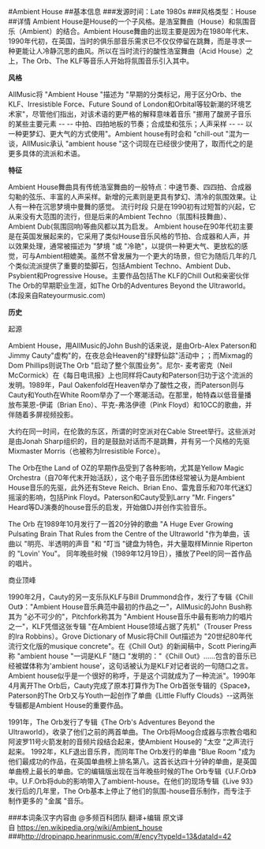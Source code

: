 #Ambient House
##基本信息
###发源时间：Late 1980s
###风格类型：House
##详情
Ambient House是House的一个子风格。是浩室舞曲（House）和氛围音乐（Ambient）的结合。Ambient
House舞曲的出现主要是因为在1980年代末、1990年代初，在英国，当时的俱乐部音乐需求已不仅仅停留在跳舞，而是寻求一种更能让人冷静沉思的曲风。所以在当时流行的酸性浩室舞曲（Acid
House）之上，The Orb、The KLF等音乐人开始将氛围音乐引入其中。



**风格**

AllMusic将 "Ambient House "描述为 "早期的分类标记，用于区分Orb、the KLF、Irresistible
Force、Future Sound of London和Orbital等较新潮的环境艺术家"，尽管他们指出，对该术语的更严格的解释意味着音乐
"挪用了酸房子音乐的某些主要元素 -- -- 中拍、四拍地板的节奏；合成垫和弦乐；人声采样 -- -- 以一种更梦幻、更大气的方式使用"。Ambient
house有时会和 "chill-out "混为一谈，AllMusic承认 "ambient house
"这个词现在已经很少使用了，取而代之的是更多具体的流派和术语。



**特征**

Ambient
House舞曲具有传统浩室舞曲的一般特点：中速节奏、四四拍、合成器勾勒的弦乐、丰富的人声采样。新增的元素则是更具有梦幻、清冷的氛围效果。让人有一种在沉思梦境中曼舞的感觉。
流行时段 只是在1990初有过短暂的兴起，它从来没有大范围的流行，但是后来的Ambient Techno（氛围科技舞曲）、Ambient
Dub(氛围回响)等曲风都以其为启发。 Ambient
house在90年代初主要是在英国发展起来的，它采用了类似House音乐风格的节拍、合成器和人声，并以效果处理，通常被描述为 "梦境 "或
"冷艳"，以提供一种更大气、更放松的感觉，可与Ambient相媲美。虽然不曾发展为一个更大的场景，但它为随后几年的几个类似流派提供了重要的垫脚石，包括Ambient
Techno、Ambient Dub、Psybient和Progressive House。主要作品包括The KLF的Chill Out和亲密伙伴The
Orb的早期职业生涯，如The Orb的Adventures Beyond the Ultraworld。(本段来自Rateyourmusic.com)



**历史**

起源

Ambient House，用AllMusic的John Bush的话来说，是由Orb-Alex Paterson和Jimmy
Cauty"虚构"的，在夜总会Heaven的"绿野仙踪"活动中；；而Mixmag的Dom Phillips则说The Orb "启动了整个氛围业务"。尼尔-
麦考密克（Neil McCormick）在《每日电讯报》上也同样将Cauty和Paterson归功于这个流派的发明。1989年，Paul
Oakenfold在Heaven举办了酸性之夜，而Paterson则与Cauty和Youth在White
Room举办了一个寒潮活动。在那里，帕特森以低音量播放布莱恩-伊诺（Brian Eno）、平克-弗洛伊德（Pink
Floyd）和10CC的歌曲，并伴随着多屏视频投影。



大约在同一时间，在伦敦的东区，所谓的时空派对在Cable Street举行。这些派对是由Jonah
Sharp组织的，目的是鼓励对话而不是跳舞，并有另一个风格的先驱Mixmaster Morris（也被称为Irresistible Force）。



The Orb在the Land of OZ的早期作品受到了各种影响，尤其是Yellow Magic
Orchestra（自70年代末开始活跃），这个电子音乐团体经常被认为是Ambient House音乐的先驱，此外还有Steve Reich、Brian
Eno、雷鬼音乐和70年代迷幻摇滚的影响，包括Pink Floyd。Paterson和Cauty受到Larry "Mr. Fingers"
Heard等DJ演奏的house音乐的启发，开始做DJ并创作实验音乐。



The Orb 在1989年10月发行了一首20分钟的歌曲 "A Huge Ever Growing Pulsating Brain That Rules
from the Centre of the Ultraworld "作为单曲，该曲以 "明亮、半透明的声音 "和 "叮当
"键盘为特色，并大量取样Minnie Riperton的 "Lovin' You"。
同年晚些时候（1989年12月19日），播放了Peel的同一首作品的唱片。



商业顶峰

1990年2月，Cauty的另一支乐队KLF与Bill Drummond合作，发行了专辑《Chill Out》："Ambient
House音乐典范中最初的作品之一"，AllMusic的John Bush称其为 "必不可少的"，Pitchfork称其为 "Ambient
House音乐中最有影响力的唱片之一"，KLF凭借这张专辑 "在Ambient House领域占据了先机"（Trouser Press的Ira
Robbins）。Grove Dictionary of Music将Chill Out描述为 "20世纪80年代流行文化版的musique
concrete"。在《Chill Out》的新闻稿中，Scott Piering声称 "ambient house "一词是KLF "随口
"发明的："《Chill Out》......包含的音乐已经被媒体称为'ambient
house'，这句话被认为是KLF对记者说的一句随口之言。Ambient
house似乎是一个很好的称呼，于是这个词就成为了一种流派"。1990年4月离开The Orb后，Cauty完成了原本打算作为The
Orb首张专辑的《Space》，Paterson的The Orb又与Youth一起创作了单曲《Little Fluffy
Clouds》--这两张专辑都是Ambient House的重要作品。



1991年，The Orb发行了专辑《The Orb's Adventures Beyond the
Ultraworld》，收录了他们之前的两首单曲。The Orb将Moog合成器与宗教合唱和阿波罗11号火箭发射的音频片段结合起来，使Ambient
House的 "太空 "之声流行起来。 1992年，KLF退出音乐界，而同年The Orb发行的单曲 "Blue Room
"成为他们最成功的作品，在英国单曲榜上排名第八。这首长达四十分钟的单曲，是英国单曲榜上最长的单曲。它的编辑版出现在当年晚些时候的The
Orb专辑《U.F.Orb》中。U.F.Orb将dub的影响带入了ambient-house。在他们的现场专辑《Live 93》发行后的几年里，The
Orb基本上停止了他们的氛围-house音乐制作，而专注于制作更多的 "金属 "音乐。

###本词条汉字内容由 @多频百科团队 翻译+编辑
原文译自 https://en.wikipedia.org/wiki/Ambient_house
###http://dropinapp.hearinmusic.com/#/ency?typeId=13&dataId=42
